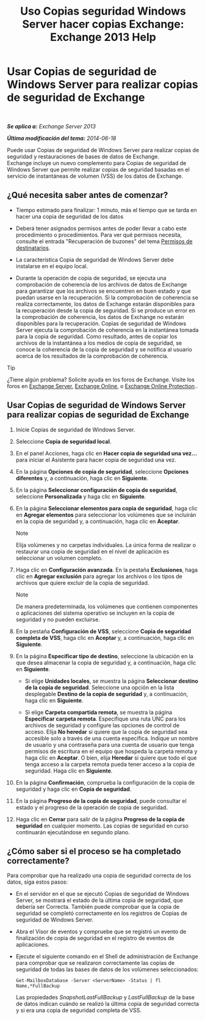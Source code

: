 ﻿---
title: 'Uso Copias seguridad Windows Server hacer copias Exchange: Exchange 2013 Help'
TOCTitle: Usar Copias de seguridad de Windows Server para realizar copias de seguridad de Exchange
ms:assetid: 188a8291-0a41-4ca2-b6d2-94242e2b1ffc
ms:mtpsurl: https://technet.microsoft.com/es-es/library/Dd876854(v=EXCHG.150)
ms:contentKeyID: 48267841
ms.date: 05/22/2018
mtps_version: v=EXCHG.150
ms.translationtype: MT
---

# Usar Copias de seguridad de Windows Server para realizar copias de seguridad de Exchange

 

_**Se aplica a:** Exchange Server 2013_

_**Última modificación del tema:** 2014-06-18_

Puede usar Copias de seguridad de Windows Server para realizar copias de seguridad y restauraciones de bases de datos de Exchange. Exchange incluye un nuevo complemento para Copias de seguridad de Windows Server que permite realizar copias de seguridad basadas en el servicio de instantáneas de volumen (VSS) de los datos de Exchange.

## ¿Qué necesita saber antes de comenzar?

  - Tiempo estimado para finalizar: 1 minuto, más el tiempo que se tarda en hacer una copia de seguridad de los datos

  - Deberá tener asignados permisos antes de poder llevar a cabo este procedimiento o procedimientos. Para ver qué permisos necesita, consulte el entrada "Recuperación de buzones" del tema [Permisos de destinatarios](recipients-permissions-exchange-2013-help.md).

  - La característica Copia de seguridad de Windows Server debe instalarse en el equipo local.

  - Durante la operación de copia de seguridad, se ejecuta una comprobación de coherencia de los archivos de datos de Exchange para garantizar que los archivos se encuentren en buen estado y que puedan usarse en la recuperación. Si la comprobación de coherencia se realiza correctamente, los datos de Exchange estarán disponibles para la recuperación desde la copia de seguridad. Si se produce un error en la comprobación de coherencia, los datos de Exchange no estarán disponibles para la recuperación. Copias de seguridad de Windows Server ejecuta la comprobación de coherencia en la instantánea tomada para la copia de seguridad. Como resultado, antes de copiar los archivos de la instantánea a los medios de copia de seguridad, se conoce la coherencia de la copia de seguridad y se notifica al usuario acerca de los resultados de la comprobación de coherencia.


> [!TIP]
> ¿Tiene algún problema? Solicite ayuda en los foros de Exchange. Visite los foros en <A href="https://go.microsoft.com/fwlink/p/?linkid=60612">Exchange Server</A>, <A href="https://go.microsoft.com/fwlink/p/?linkid=267542">Exchange Online</A>, o <A href="https://go.microsoft.com/fwlink/p/?linkid=285351">Exchange Online Protection</A>..



## Usar Copias de seguridad de Windows Server para realizar copias de seguridad de Exchange

1.  Inicie Copias de seguridad de Windows Server.

2.  Seleccione **Copia de seguridad local**.

3.  En el panel Acciones, haga clic en **Hacer copia de seguridad una vez...** para iniciar el Asistente para hacer copia de seguridad una vez.

4.  En la página **Opciones de copia de seguridad**, seleccione **Opciones diferentes** y, a continuación, haga clic en **Siguiente**.

5.  En la página **Seleccionar configuración de copia de seguridad**, seleccione **Personalizada** y haga clic en **Siguiente**.

6.  En la página **Seleccionar elementos para copia de seguridad**, haga clic en **Agregar elementos** para seleccionar los volúmenes que se incluirán en la copia de seguridad y, a continuación, haga clic en **Aceptar**.
    

    > [!NOTE]
    > Elija volúmenes y no carpetas individuales. La única forma de realizar o restaurar una copia de seguridad en el nivel de aplicación es seleccionar un volumen completo.



7.  Haga clic en **Configuración avanzada**. En la pestaña **Exclusiones**, haga clic en **Agregar exclusión** para agregar los archivos o los tipos de archivos que quiere excluir de la copia de seguridad.
    

    > [!NOTE]
    > De manera predeterminada, los volúmenes que contienen componentes o aplicaciones del sistema operativo se incluyen en la copia de seguridad y no pueden excluirse.



8.  En la pestaña **Configuración de VSS**, seleccione **Copia de seguridad completa de VSS**, haga clic en **Aceptar** y, a continuación, haga clic en **Siguiente**.

9.  En la página **Especificar tipo de destino**, seleccione la ubicación en la que desea almacenar la copia de seguridad y, a continuación, haga clic en **Siguiente**.
    
      - Si elige **Unidades locales**, se muestra la página **Seleccionar destino de la copia de seguridad**. Seleccione una opción en la lista desplegable **Destino de la copia de seguridad** y, a continuación, haga clic en **Siguiente**.
    
      - Si elige **Carpeta compartida remota**, se muestra la página **Especificar carpeta remota**. Especifique una ruta UNC para los archivos de seguridad y configure las opciones de control de acceso. Elija **No heredar** si quiere que la copia de seguridad sea accesible solo a través de una cuenta específica. Indique un nombre de usuario y una contraseña para una cuenta de usuario que tenga permisos de escritura en el equipo que hospeda la carpeta remota y haga clic en **Aceptar**. O bien, elija **Heredar** si quiere que todo el que tenga acceso a la carpeta remota pueda tener acceso a la copia de seguridad. Haga clic en **Siguiente**.

10. En la página **Confirmación**, comprueba la configuración de la copia de seguridad y haga clic en **Copia de seguridad**.

11. En la página **Progreso de la copia de seguridad**, puede consultar el estado y el progreso de la operación de copia de seguridad.

12. Haga clic en **Cerrar** para salir de la página **Progreso de la copia de seguridad** en cualquier momento. Las copias de seguridad en curso continuarán ejecutándose en segundo plano.

## ¿Cómo saber si el proceso se ha completado correctamente?

Para comprobar que ha realizado una copia de seguridad correcta de los datos, siga estos pasos:

  - En el servidor en el que se ejecutó Copias de seguridad de Windows Server, se mostrará el estado de la última copia de seguridad, que debería ser Correcta. También puede comprobar que la copia de seguridad se completó correctamente en los registros de Copias de seguridad de Windows Server.

  - Abra el Visor de eventos y compruebe que se registró un evento de finalización de copia de seguridad en el registro de eventos de aplicaciones.

  - Ejecute el siguiente comando en el Shell de administración de Exchange para comprobar que se realizaron correctamente las copias de seguridad de todas las bases de datos de los volúmenes seleccionados:
    
        Get-MailboxDatabase -Server <ServerName> -Status | fl Name,*FullBackup
    
    Las propiedades *SnapshotLastFullBackup* y *LastFullBackup* de la base de datos indican cuándo se realizó la última copia de seguridad correcta y si era una copia de seguridad completa de VSS.

